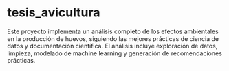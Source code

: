 # tesis_avicultura
Este proyecto implementa un análisis completo de los efectos ambientales en la producción de huevos, siguiendo las mejores prácticas de ciencia de datos y documentación científica. El análisis incluye exploración de datos, limpieza, modelado de machine learning y generación de recomendaciones prácticas.
